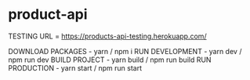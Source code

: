 # product-api

TESTING URL = https://products-api-testing.herokuapp.com/

DOWNLOAD PACKAGES - yarn / npm i
RUN DEVELOPMENT - yarn dev / npm run dev
BUILD PROJECT - yarn build / npm run build
RUN PRODUCTION - yarn start / npm run start

